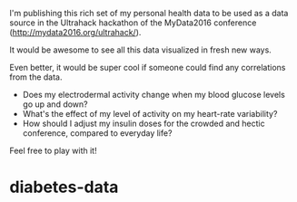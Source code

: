 I'm publishing this rich set of my personal health data to be used as a data source in the Ultrahack hackathon of the MyData2016 conference (http://mydata2016.org/ultrahack/).

It would be awesome to see all this data visualized in fresh new ways.

Even better, it would be super cool if someone could find any correlations from the data.
* Does my electrodermal activity change when my blood glucose levels go up and down?
* What's the effect of my level of activity on my heart-rate variability?
* How should I adjust my insulin doses for the crowded and hectic conference, compared to everyday life?

Feel free to play with it!
# diabetes-data
